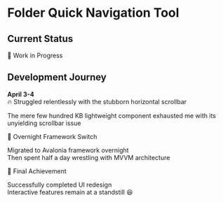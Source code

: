 # Folder Quick Navigation Tool

## Current Status
🚧 Work in Progress

## Development Journey
**April 3-4**  
🔥 Struggled relentlessly with the stubborn horizontal scrollbar  

The mere few hundred KB lightweight component exhausted me with its unyielding scrollbar issue  

🌙 Overnight Framework Switch  

Migrated to Avalonia framework overnight  
Then spent half a day wrestling with MVVM architecture  

🎉 Final Achievement  

Successfully completed UI redesign  
Interactive features remain at a standstill 😆
